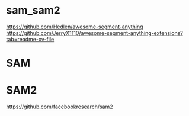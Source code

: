 # sam_sam2
https://github.com/Hedlen/awesome-segment-anything
https://github.com/JerryX1110/awesome-segment-anything-extensions?tab=readme-ov-file


# SAM



# SAM2
https://github.com/facebookresearch/sam2
